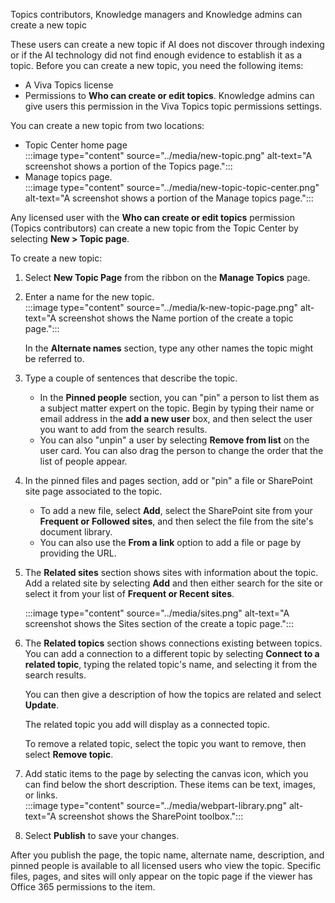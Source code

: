 Topics contributors, Knowledge managers and Knowledge admins can create a new topic

These users can create a new topic if AI does not discover through indexing or if the AI technology did not find enough evidence to establish it as a topic. Before you can create a new topic, you need the following items:

- A Viva Topics license
- Permissions to **Who can create or edit topics**. Knowledge admins can give users this permission in the Viva Topics topic permissions settings.

You can create a new topic from two locations:

- Topic Center home page  
   :::image type="content" source="../media/new-topic.png" alt-text="A screenshot shows a portion of the Topics page.":::
- Manage topics page.  
   :::image type="content" source="../media/new-topic-topic-center.png" alt-text="A screenshot shows a portion of the Manage topics page.":::

Any licensed user with the **Who can create or edit topics** permission (Topics contributors) can create a new topic from the Topic Center by selecting **New > Topic page**.  

To create a new topic:

1. Select **New Topic Page** from the ribbon on the **Manage Topics** page.  
2. Enter a name for the new topic.  
   :::image type="content" source="../media/k-new-topic-page.png" alt-text="A screenshot shows the Name portion of the create a topic page.":::

   In the **Alternate names** section, type any other names the topic might be referred to.
3. Type a couple of sentences that describe the topic.
   - In the **Pinned people** section, you can "pin" a person to list them as a subject matter expert on the topic. Begin by typing their name or email address in the **add a new user** box, and then select the user you want to add from the search results.  
   - You can also "unpin" a user by selecting  **Remove from list** on the user card. You can also drag the person to change the order that the list of people appear.
4. In the pinned files and pages section, add or "pin" a file or SharePoint site page associated to the topic.

   - To add a new file, select **Add**, select the SharePoint site from your **Frequent or Followed sites**, and then select the file from the site's document library.
   - You can also use the **From a link** option to add a file or page by providing the URL.
5. The **Related sites** section shows sites with information about the topic. Add a related site by selecting **Add** and then either search for the site or select it from your list of **Frequent or Recent sites**.  

   :::image type="content" source="../media/sites.png" alt-text="A screenshot shows the Sites section of the create a topic page.":::
6. The **Related topics** section shows connections existing between topics. You can add a connection to a different topic by selecting **Connect to a related topic**, typing the related topic's name, and selecting it from the search results.

   You can then give a description of how the topics are related and select **Update**.

   The related topic you add will display as a connected topic.

   To remove a related topic, select the topic you want to remove, then select **Remove topic**.

7. Add static items to the page by selecting the canvas icon, which you can find below the short description. These items can be text, images, or links.  
   :::image type="content" source="../media/webpart-library.png" alt-text="A screenshot shows the SharePoint toolbox.":::

8. Select **Publish** to save your changes.

After you publish the page, the topic name, alternate name, description, and pinned people is available to all licensed users who view the topic. Specific files, pages, and sites will only appear on the topic page if the viewer has Office 365 permissions to the item.
